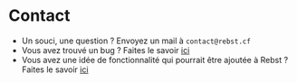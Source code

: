 # Contact
* Un souci, une question ? Envoyez un mail à `contact@rebst.cf`
* Vous avez trouvé un bug ? Faites le savoir [ici](https://github.com/Marius-brt/Rebst/issues/1)
* Vous avez une idée de fonctionnalité qui pourrait être ajoutée à Rebst ? Faites le savoir [ici](https://github.com/Marius-brt/Rebst/issues/2)